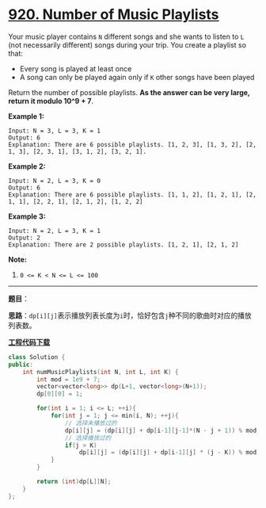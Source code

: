 # [920. Number of Music Playlists](https://leetcode.com/problems/number-of-music-playlists/)

Your music player contains `N` different songs and she wants to listen to `L` (not necessarily different) songs during your trip.  You create a playlist so that:

- Every song is played at least once
- A song can only be played again only if `K` other songs have been played

Return the number of possible playlists.  **As the answer can be very large, return it modulo 10^9 + 7**.



**Example 1:**

```
Input: N = 3, L = 3, K = 1
Output: 6
Explanation: There are 6 possible playlists. [1, 2, 3], [1, 3, 2], [2, 1, 3], [2, 3, 1], [3, 1, 2], [3, 2, 1].
```

**Example 2:**

```
Input: N = 2, L = 3, K = 0
Output: 6
Explanation: There are 6 possible playlists. [1, 1, 2], [1, 2, 1], [2, 1, 1], [2, 2, 1], [2, 1, 2], [1, 2, 2]
```

**Example 3:**

```
Input: N = 2, L = 3, K = 1
Output: 2
Explanation: There are 2 possible playlists. [1, 2, 1], [2, 1, 2]
```



**Note:**

1. `0 <= K < N <= L <= 100`

-----

**题目**：

**思路**：`dp[i][j]`表示播放列表长度为`i`时，恰好包含`j`种不同的歌曲时对应的播放列表数。

[**工程代码下载**](https://github.com/shenkh/leetcode)

```cpp
class Solution {
public:
    int numMusicPlaylists(int N, int L, int K) {
        int mod = 1e9 + 7;
        vector<vector<long>> dp(L+1, vector<long>(N+1));
        dp[0][0] = 1;

        for(int i = 1; i <= L; ++i){
            for(int j = 1; j <= min(i, N); ++j){
                // 选择未播放过的
                dp[i][j] = (dp[i][j] + dp[i-1][j-1]*(N - j + 1)) % mod;
                // 选择播放过的
                if(j > K)
                    dp[i][j] = (dp[i][j] + dp[i-1][j] * (j - K)) % mod;
            }
        }

        return (int)dp[L][N];
    }
};
```

